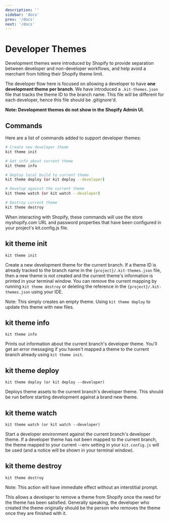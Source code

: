 ```yaml
---
description: ''
sidebar: 'docs'
prev: '/docs'
next: '/docs'
---
```


# Developer Themes

Development themes were introduced by Shopify to provide separation between developer and non-developer workflows, and help avoid a merchant from hitting their Shopify theme limit.

The developer flow here is focused on allowing a developer to have **one development theme per branch**. We have introduced a `.kit-themes.json` file that tracks the theme ID to the branch name. This file will be different for each developer, hence this file should be .gitignore'd.

**Note: Development themes do not show in the Shopify Admin UI.**

## Commands

Here are a list of commands added to support developer themes:

```bash
# Create new developer theme
kit theme init

# Get info about current theme
kit theme info

# Deploy local build to current theme
kit theme deploy (or kit deploy --developer)

# Develop against the current theme
kit theme watch (or kit watch --developer)

# Destroy current theme
kit theme destroy
```

When interacting with Shopify, these commands will use the store myshopify.com URL and password properties that have been configured in your project's kit.config.js file.

## kit theme init

```
kit theme init
```

Create a new development theme for the current branch. If a theme ID is already tracked to the branch name in the `{project}/.kit-themes.json` file, then a new theme is not created and the current theme's information is printed in your terminal window. You can remove the current mapping by running `kit theme destroy` or deleting the reference in the `{project}/.kit-themes.json` using your IDE.

Note: This simply creates an empty theme. Using `kit theme deploy` to update this theme with new files.

## kit theme info

```
kit theme info
```

Prints out information about the current branch's developer theme. You'll get an error messaging if you haven't mapped a theme to the current branch already using `kit theme init`.

## kit theme deploy

```
kit theme deploy (or kit deploy --developer)
```

Deploys theme assets to the current branch's developer theme. This should be run before starting development against a brand new theme.

## kit theme watch

```
kit theme watch (or kit watch --developer)
```

Start a developer environment against the current branch's developer theme. If a developer theme has not been mapped to the current branch, the theme mapped to your current --env setting in your `kit.config.js` will be used (and a notice will be shown in your terminal window).

## kit theme destroy

```
kit theme destroy
```

Note: This action will have immediate effect without an interstitial prompt.

This allows a developer to remove a theme from Shopify once the need for the theme has been satisfied. Generally speaking, the developer who created the theme originally should be the person who removes the theme once they are finished with it.
